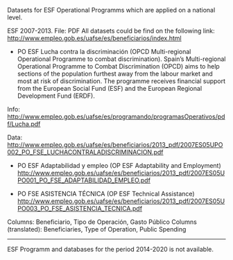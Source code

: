 Datasets for ESF Operational Programms which are applied on a national level.

ESF 2007-2013. 
File: PDF
All datasets could be find on the following link: http://www.empleo.gob.es/uafse/es/beneficiarios/index.html

* PO ESF Lucha contra la discriminación (OPCD Multi-regional Operational Programme to combat discrimination). Spain’s Multi-regional Operational Programme to Combat Discrimination (OPCD) aims to help sections of the population furthest away from the labour market and most at risk of discrimination. The programme receives financial support from the European Social Fund (ESF) and the European Regional Development Fund (ERDF).

Info: http://www.empleo.gob.es/uafse/es/programando/programasOperativos/pdf/Lucha.pdf

Data: http://www.empleo.gob.es/uafse/es/beneficiarios/2013_pdf/2007ES05UPO002_PO_FSE_LUCHACONTRALADISCRIMINACION.pdf

* PO ESF Adaptabilidad y empleo (OP ESF Adaptability and Employment) http://www.empleo.gob.es/uafse/es/beneficiarios/2013_pdf/2007ES05UPO001_PO_FSE_ADAPTABILIDAD_EMPLEO.pdf

* PO FSE ASISTENCIA TÉCNICA (OP ESF Technical Assistance) http://www.empleo.gob.es/uafse/es/beneficiarios/2013_pdf/2007ES05UPO003_PO_FSE_ASISTENCIA_TECNICA.pdf

Columns: Beneficiario, Tipo de Operación, Gasto Público Columns (translated): Beneficiaries, Type of Operation, Public Spending

----

ESF Programm and databases for the period 2014-2020 is not available.
